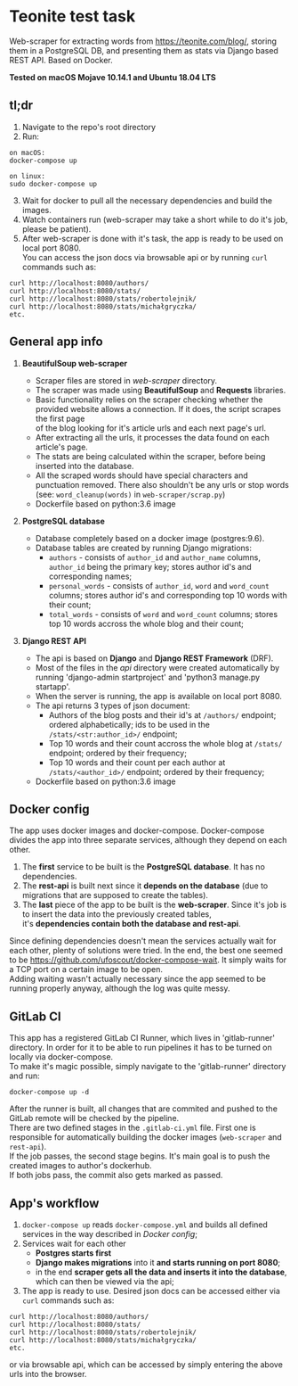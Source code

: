 # Teonite test task

Web-scraper for extracting words from https://teonite.com/blog/, storing them in a PostgreSQL DB, and presenting them as stats via Django based REST API. Based on Docker.  

**Tested on macOS Mojave 10.14.1 and Ubuntu 18.04 LTS**  

## tl;dr

1. Navigate to the repo's root directory
2. Run:
```
on macOS:
docker-compose up

on linux:
sudo docker-compose up
```
3. Wait for docker to pull all the necessary dependencies and build the images.
4. Watch containers run (web-scraper may take a short while to do it's job, please be patient).
5. After web-scraper is done with it's task, the app is ready to be used on local port 8080.  
You can access the json docs via browsable api or by running `curl` commands such as:
```
curl http://localhost:8080/authors/
curl http://localhost:8080/stats/
curl http://localhost:8080/stats/robertolejnik/
curl http://localhost:8080/stats/michałgryczka/
etc.
```

## General app info

1. **BeautifulSoup web-scraper**
   * Scraper files are stored in *web-scraper* directory.  
   * The scraper was made using **BeautifulSoup** and **Requests** libraries.  
   * Basic functionality relies on the scraper checking whether the provided website allows a connection. If it does, the script scrapes the first page  
   of the blog looking for it's article urls and each next page's url.  
   * After extracting all the urls, it processes the data found on each article's page.  
   * The stats are being calculated within the scraper, before being inserted into the database.  
   * All the scraped words should have special characters and punctuation removed. There also shouldn't be any urls or stop words  
   (see: `word_cleanup(words)` in `web-scraper/scrap.py`)  
   * Dockerfile based on python:3.6 image

2. **PostgreSQL database**
   * Database completely based on a docker image (postgres:9.6).
   * Database tables are created by running Django migrations:
     * `authors` - consists of `author_id` and `author_name` columns, `author_id` being the primary key; stores author id's and corresponding names;
     * `personal_words` - consists of `author_id`, `word` and `word_count` columns; stores author id's and corresponding top 10 words with their count;
     * `total_words` - consists of `word` and `word_count` columns; stores top 10 words accross the whole blog and their count;

3. **Django REST API**
   * The api is based on **Django** and **Django REST Framework** (DRF).
   * Most of the files in the *api* directory were created automatically by running 'django-admin startproject' and 'python3 manage.py startapp'.
   * When the server is running, the app is available on local port 8080.
   * The api returns 3 types of json document:
     * Authors of the blog posts and their id's at `/authors/` endpoint; ordered alphabetically; ids to be used in the `/stats/<str:author_id>/` endpoint;
     * Top 10 words and their count accross the whole blog at `/stats/` endpoint; ordered by their frequency;
     * Top 10 words and their count per each author at `/stats/<author_id>/` endpoint; ordered by their frequency;
   * Dockerfile based on python:3.6 image

## Docker config

The app uses docker images and docker-compose. Docker-compose divides the app into three separate services, although they depend on each other.  
1. The **first** service to be built is the **PostgreSQL database**. It has no dependencies.  
2. The **rest-api** is built next since it **depends on the database** (due to migrations that are supposed to create the tables).  
3. The **last** piece of the app to be built is the **web-scraper**. Since it's job is to insert the data into the previously created tables,  
it's **dependencies contain both the database and rest-api**.

Since defining dependencies doesn't mean the services actually wait for each other, plenty of solutions were tried. In the end, the best one seemed to be
https://github.com/ufoscout/docker-compose-wait. It simply waits for a TCP port on a certain image to be open.  
Adding waiting wasn't actually necessary since the app seemed to be running properly anyway, although the log was quite messy.

## GitLab CI

This app has a registered GitLab CI Runner, which lives in 'gitlab-runner' directory. In order for it to be able to run pipelines it has to be turned on locally via docker-compose.  
To make it's magic possible, simply navigate to the 'gitlab-runner' directory and run:
```
docker-compose up -d
```
After the runner is built, all changes that are commited and pushed to the GitLab remote will be checked by the pipeline.  
There are two defined stages in the `.gitlab-ci.yml` file. First one is responsible for automatically building the docker images (`web-scraper` and `rest-api`).  
If the job passes, the second stage begins. It's main goal is to push the created images to author's dockerhub.  
If both jobs pass, the commit also gets marked as passed.  

## App's workflow

1. `docker-compose up` reads `docker-compose.yml` and builds all defined services in the way described in *Docker config*;
2. Services wait for each other
   * **Postgres starts first**
   * **Django makes migrations** into it **and starts running on port 8080**;  
   * in the end **scraper gets all the data and inserts it into the database**, which can then be viewed via the api;
3. The app is ready to use. Desired json docs can be accessed either via `curl` commands such as:
```
curl http://localhost:8080/authors/
curl http://localhost:8080/stats/
curl http://localhost:8080/stats/robertolejnik/
curl http://localhost:8080/stats/michałgryczka/
etc.
```
or via browsable api, which can be accessed by simply entering the above urls into the browser.

